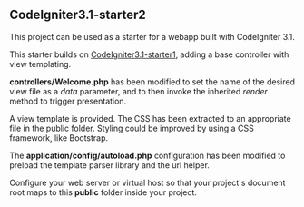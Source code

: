 ## CodeIgniter3.1-starter2

This project can be used as a starter for a webapp built with CodeIgniter 3.1.

This starter builds on [CodeIgniter3.1-starter1](https://github.com/jedi-academy/CodeIgniter3.1-starter1),
adding a base controller with view templating.

**controllers/Welcome.php** has been modified to set the name of the desired
view file as a *data* parameter, and to then invoke the inherited *render*
method to trigger presentation.

A view template is provided. The CSS has been extracted to an appropriate file
in the public folder. Styling could be improved by using a CSS framework, like
Bootstrap.

The **application/config/autoload.php** configuration has been modified
to preload the template parser library and the url helper.

Configure your web server or virtual host so that your project's
document root maps to this **public** folder inside your project.


